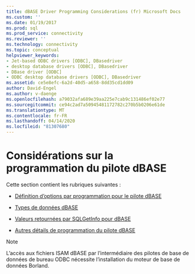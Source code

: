 ```yaml
---
title: dBASE Driver Programming Considerations (fr) Microsoft Docs
ms.custom: ''
ms.date: 01/19/2017
ms.prod: sql
ms.prod_service: connectivity
ms.reviewer: ''
ms.technology: connectivity
ms.topic: conceptual
helpviewer_keywords:
- Jet-based ODBC drivers [ODBC], DBasedriver
- desktop database drivers [ODBC], DBasedriver
- DBase driver [ODBC]
- ODBC desktop database drivers [ODBC], DBasedriver
ms.assetid: ce5e8efc-6a2d-40d5-a658-8dd35cd1dd09
author: David-Engel
ms.author: v-daenge
ms.openlocfilehash: a79032afa689e39aa225e7cab9c131486ef02e77
ms.sourcegitcommit: ce94c2ad7a50945481172782c270b5b0206e61de
ms.translationtype: MT
ms.contentlocale: fr-FR
ms.lasthandoff: 04/14/2020
ms.locfileid: "81307680"
---
```

# <a name="dbase-driver-programming-considerations"></a>Considérations sur la programmation du pilote dBASE
Cette section contient les rubriques suivantes :  
  
-   [Définition d’options par programmation pour le pilote dBASE](../../odbc/microsoft/setting-options-programmatically-for-the-dbase-driver.md)  
  
-   [Types de données dBASE](../../odbc/microsoft/dbase-data-types.md)  
  
-   [Valeurs retournées par SQLGetInfo pour dBASE](../../odbc/microsoft/sqlgetinfo-returned-values-for-dbase.md)  
  
-   [Autres détails de programmation du pilote dBASE](../../odbc/microsoft/other-dbase-driver-programming-details.md)  
  
> [!NOTE]  
>  L’accès aux fichiers ISAM dBASE par l’intermédiaire des pilotes de base de données de bureau ODBC nécessite l’installation du moteur de base de données Borland.
